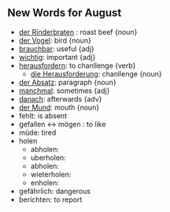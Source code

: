 ## New Words for August

- [der Rinderbraten](http://www.dict.cc/?s=Rinderbraten) : roast beef {noun}
- [der Vogel](http://www.dict.cc/?s=Vogel): bird {noun}
- [brauchbar](http://dict.cc/?s=brauchbar): useful {adj}
- [wichtig](http://dict.cc/?s=wichtig): important {adj}
- [herausfordern](http://dict.cc/?s=herausfordern): to chanllenge {verb}
  - [die Herausforderung](http://dict.cc/?s=Herausforderung): chanllenge {noun}
- [der Absatz](http://dict.cc/?s=Absatz): paragraph {noun}
- [manchmal](http://dict.cc/?manchmal): sometimes {adj}
- [danach](http://dict.cc/?danach): afterwards {adv}
- [der Mund](http://dict.cc/?mund): mouth {noun}
- fehlt: is absent
- gefallen <-> mögen : to like 
- müde: tired
- holen
  - abholen:
  - uberholen:
  - abholen:
  - wieterholen: 
  - enholen:
- gefährlich: dangerous 
- berichten: to report

